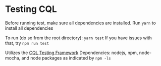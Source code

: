 # Testing CQL

Before running test, make sure all dependencies are installed.  Run `yarn` to install all dependencies

To run (do so from the root directory): 
`yarn test`
If you have issues with that, try `npm run test`

Utilizes the [CQL Testing Framework](https://github.com/AHRQ-CDS/CQL-Testing-Framework)
Dependencies: nodejs, npm, node-mocha, and node packages as indicated by `npm -ls`
